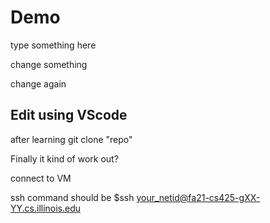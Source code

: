 # Demo

type something here

change something

change again 


## Edit using VScode

after learning git clone "repo"

Finally it kind of work out?


connect to VM

ssh command should be  $ssh your_netid@fa21-cs425-gXX-YY.cs.illinois.edu
